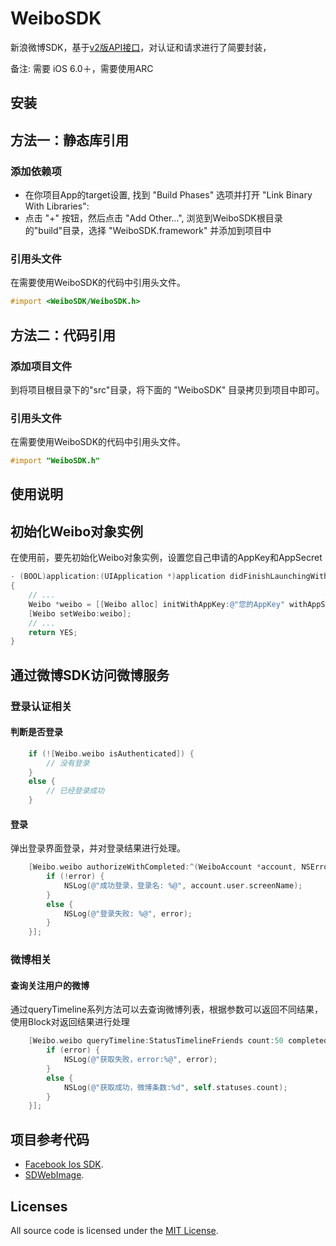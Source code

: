 WeiboSDK
=========
新浪微博SDK，基于[v2版API接口](http://open.weibo.com/ "新浪微博开放平台")，对认证和请求进行了简要封装，

备注: 需要 iOS 6.0＋，需要使用ARC

安装
------------

## 方法一：静态库引用

### 添加依赖项

- 在你项目App的target设置, 找到 "Build Phases" 选项并打开 "Link Binary With Libraries":
- 点击 "+" 按钮，然后点击 "Add Other...", 浏览到WeiboSDK根目录的"build"目录，选择 "WeiboSDK.framework" 并添加到项目中

### 引用头文件

在需要使用WeiboSDK的代码中引用头文件。

```objective-c
#import <WeiboSDK/WeiboSDK.h>
```

## 方法二：代码引用

### 添加项目文件

到将项目根目录下的"src"目录，将下面的 "WeiboSDK" 目录拷贝到项目中即可。

### 引用头文件

在需要使用WeiboSDK的代码中引用头文件。

```objective-c
#import "WeiboSDK.h"
```

使用说明
----------
## 初始化Weibo对象实例

在使用前，要先初始化Weibo对象实例，设置您自己申请的AppKey和AppSecret

```objective-c
- (BOOL)application:(UIApplication *)application didFinishLaunchingWithOptions:(NSDictionary *)launchOptions
{
	// ...
    Weibo *weibo = [[Weibo alloc] initWithAppKey:@"您的AppKey" withAppSecret:@"您的AppSecret"];
    [Weibo setWeibo:weibo];
    // ...
    return YES;
}
```
## 通过微博SDK访问微博服务

### 登录认证相关

#### 判断是否登录

```objective-c
    if (![Weibo.weibo isAuthenticated]) {
        // 没有登录
    }
    else {
        // 已经登录成功
    }
```

#### 登录

弹出登录界面登录，并对登录结果进行处理。

```objective-c
	[Weibo.weibo authorizeWithCompleted:^(WeiboAccount *account, NSError *error) {
	    if (!error) {
	        NSLog(@"成功登录，登录名: %@", account.user.screenName);
	    }
	    else {
	        NSLog(@"登录失败: %@", error);
	    }
	}];
```

### 微博相关

#### 查询关注用户的微博

通过queryTimeline系列方法可以去查询微博列表，根据参数可以返回不同结果，使用Block对返回结果进行处理

```objective-c
	[Weibo.weibo queryTimeline:StatusTimelineFriends count:50 completed:^(NSMutableArray *statuses, NSError *error) {
        if (error) {
            NSLog(@"获取失败，error:%@", error);
        }
        else {
            NSLog(@"获取成功，微博条数:%d", self.statuses.count);
        }
    }];
```



项目参考代码
----------
- [Facebook Ios SDK](https://github.com/facebook/facebook-ios-sdk).
- [SDWebImage](https://github.com/rs/sdwebimage).

## Licenses

All source code is licensed under the [MIT License](https://github.com/JimLiu/WeiboSDK/blob/master/LICENSE).